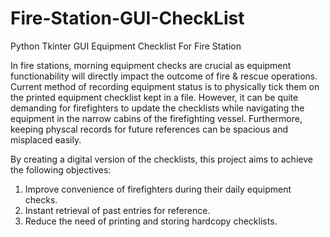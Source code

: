 # Fire-Station-GUI-CheckList
Python Tkinter GUI Equipment Checklist For Fire Station

In fire stations, morning equipment checks are crucial as equipment functionability will directly impact the outcome of fire & rescue operations. Current method of recording equipment status is to physically tick them on the printed equipment checklist kept in a file. However, it can be quite demanding for firefighters to update the checklists while navigating the equipment in the narrow cabins of the firefighting vessel. Furthermore, keeping physcal records for future references can be spacious and misplaced easily.

By creating a digital version of the checklists, this project aims to achieve the following objectives:
  1. Improve convenience of firefighters during their daily equipment checks.
  2. Instant retrieval of past entries for reference.
  3. Reduce the need of printing and storing hardcopy checklists.
